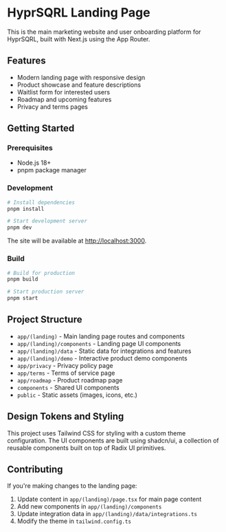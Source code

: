 # HyprSQRL Landing Page

This is the main marketing website and user onboarding platform for HyprSQRL, built with Next.js using the App Router.

## Features

- Modern landing page with responsive design
- Product showcase and feature descriptions
- Waitlist form for interested users
- Roadmap and upcoming features
- Privacy and terms pages

## Getting Started

### Prerequisites

- Node.js 18+
- pnpm package manager

### Development

```bash
# Install dependencies
pnpm install

# Start development server
pnpm dev
```

The site will be available at [http://localhost:3000](http://localhost:3000).

### Build

```bash
# Build for production
pnpm build

# Start production server
pnpm start
```

## Project Structure

- `app/(landing)` - Main landing page routes and components
- `app/(landing)/components` - Landing page UI components
- `app/(landing)/data` - Static data for integrations and features
- `app/(landing)/demo` - Interactive product demo components
- `app/privacy` - Privacy policy page
- `app/terms` - Terms of service page
- `app/roadmap` - Product roadmap page
- `components` - Shared UI components
- `public` - Static assets (images, icons, etc.)

## Design Tokens and Styling

This project uses Tailwind CSS for styling with a custom theme configuration. The UI components are built using shadcn/ui, a collection of reusable components built on top of Radix UI primitives.

## Contributing

If you're making changes to the landing page:

1. Update content in `app/(landing)/page.tsx` for main page content
2. Add new components in `app/(landing)/components`
3. Update integration data in `app/(landing)/data/integrations.ts`
4. Modify the theme in `tailwind.config.ts`
